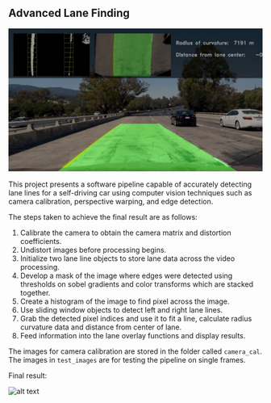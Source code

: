 ## Advanced Lane Finding
![Lanes Image](./output_images/test1.jpg)

This project presents a software pipeline capable of accurately detecting lane lines for a self-driving car using computer vision techniques such as camera calibration, perspective warping, and edge detection. 

The steps taken to achieve the final result are as follows: 
1.	Calibrate the camera to obtain the camera matrix and distortion coefficients. 
2.	Undistort images before processing begins. 
3.	Initialize two lane line objects to store lane data across the video processing.
4.	Develop a mask of the image where edges were detected using thresholds on sobel gradients and color transforms which are stacked together. 
5.	Create a histogram of the image to find pixel across the image.
6.	Use sliding window objects to detect left and right lane lines. 
7.	Grab the detected pixel indices and use it to fit a line, calculate radius curvature data and distance from center of lane.
8.	Feed information into the lane overlay functions and display results. 


The images for camera calibration are stored in the folder called `camera_cal`.  The images in `test_images` are for testing the pipeline on single frames.  

Final result:

![alt text](output_videos/project_video_processed.gif "Result")

